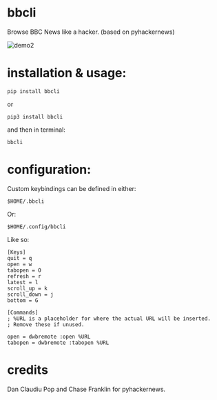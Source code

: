 # bbcli


Browse BBC News like a hacker. (based on pyhackernews)

![demo2](https://github.com/user-attachments/assets/71ceb6e8-1345-451e-8523-d792b68804c6)


# installation & usage:

`pip install bbcli`

or

`pip3 install bbcli`

and then in terminal:

`bbcli`

# configuration:

Custom keybindings can be defined in either:

`$HOME/.bbcli`

Or:

`$HOME/.config/bbcli`

Like so:

    [Keys]
    quit = q
    open = w
    tabopen = O
    refresh = r
    latest = l
    scroll_up = k
    scroll_down = j
    bottom = G

    [Commands]
    ; %URL is a placeholder for where the actual URL will be inserted.
    ; Remove these if unused.

    open = dwbremote :open %URL
    tabopen = dwbremote :tabopen %URL

# credits

Dan Claudiu Pop and Chase Franklin for pyhackernews.
